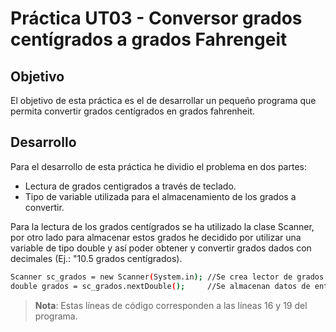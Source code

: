 # Práctica UT03 - Conversor grados centígrados a grados Fahrengeit

## Objetivo

El objetivo de esta práctica es el de desarrollar un pequeño programa que permita convertir grados centígrados en grados fahrenheit.

## Desarrollo

Para el desarrollo de esta práctica he dividio el problema en dos partes:

* Lectura de grados centigrados a través de teclado.
* Tipo de variable utilizada para el almacenamiento de los grados a convertir.

Para la lectura de los grados centígrados se ha utilizado la clase Scanner, por otro lado para almacenar estos grados he decidido por utilizar una variable de tipo double y así poder obtener y convertir grados dados con decimales (Ej.: "10.5 grados centígrados).

```bash
Scanner sc_grados = new Scanner(System.in);	//Se crea lector de grados
double grados = sc_grados.nextDouble();		//Se almacenan datos de entrada en variable "grados"
```

> __Nota__: Estas líneas de código corresponden a las líneas 16 y 19 del programa.



